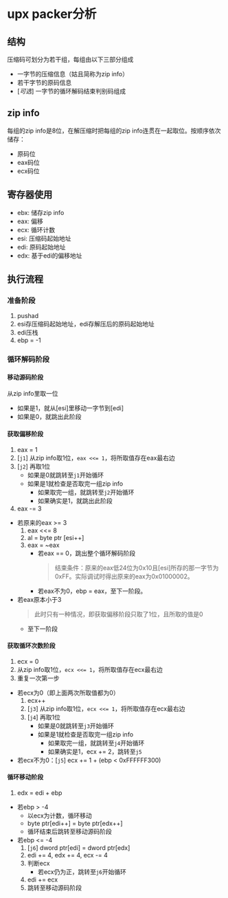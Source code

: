 # upx packer分析

## 结构

压缩码可划分为若干组，每组由以下三部分组成

+ 一字节的压缩信息（姑且简称为zip info）
+ 若干字节的原码信息
+ [*可选*] 一字节的循环解码结束判别码组成

## zip info

每组的zip info是8位，在解压缩时把每组的zip info连贯在一起取位。按顺序依次储存：

+ 原码位
+ eax码位
+ ecx码位

## 寄存器使用

+ ebx: 储存zip info
+ eax: 偏移
+ ecx: 循环计数
+ esi: 压缩码起始地址
+ edi: 原码起始地址
+ edx: 基于edi的偏移地址

## 执行流程

### 准备阶段

1. pushad
2. esi存压缩码起始地址，edi存解压后的原码起始地址
3. edi压栈
4. ebp = -1

### 循环解码阶段

#### 移动源码阶段

从zip info里取一位

+ 如果是1，就从[esi]里移动一字节到[edi]
+ 如果是0，就跳出此阶段

#### 获取偏移阶段

1. eax = 1
2. [`j1`] 从zip info取1位，`eax <<= 1`，将所取值存在eax最右边
3. [`j2`] 再取1位
   + 如果是0就跳转至`j1`开始循环
   + 如果是1就检查是否取完一组zip info
     + 如果取完一组，就跳转至`j2`开始循环
     + 如果确实是1，就跳出此阶段
4. eax -= 3

+ 若原来的eax >= 3
  1. eax <<= 8
  2. al = byte ptr [esi++]
  3. eax = ~eax
     + 若eax == 0，跳出整个循环解码阶段
       > 结束条件：原来的eax低24位为0x10且[esi]所存的那一字节为0xFF。实际调试时得出原来的eax为0x01000002。
     + 若eax不为0，ebp = eax，至下一阶段。
+ 若eax原本小于3
  > 此时只有一种情况，即获取偏移阶段只取了1位，且所取的值是0
  + 至下一阶段

#### 获取循环次数阶段

1. ecx = 0
2. 从zip info取1位，`ecx <<= 1`，将所取值存在ecx最右边
3. 重复一次第一步

+ 若ecx为0（即上面两次所取值都为0）
  1. ecx++
  2. [`j3`] 从zip info取1位，`ecx <<= 1`，将所取值存在ecx最右边
  3. [`j4`] 再取1位
     + 如果是0就跳转至`j3`开始循环
     + 如果是1就检查是否取完一组zip info
       + 如果取完一组，就跳转至`j4`开始循环
       + 如果确实是1，ecx += 2，跳转至`j5`
+ 若ecx不为0：[`j5`] ecx += 1 + (ebp < 0xFFFFFF300)

#### 循环移动阶段

1. edx = edi + ebp

+ 若ebp > -4
  + 以ecx为计数，循环移动
  + byte ptr[edi++] = byte ptr[edx++]
  + 循环结束后跳转至移动源码阶段
+ 若ebp <= -4
  1. [`j6`] dword ptr[edi] = dword ptr[edx]
  2. edi += 4, edx += 4, ecx -= 4
  3. 判断ecx
     + 若ecx仍为正，跳转至`j6`开始循环
  4. edi += ecx
  5. 跳转至移动源码阶段
